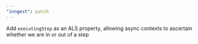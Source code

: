 ```yaml
---
"inngest": patch
---
```


Add `executingStep` as an ALS property, allowing async contexts to ascertain whether we are in or out of a step
